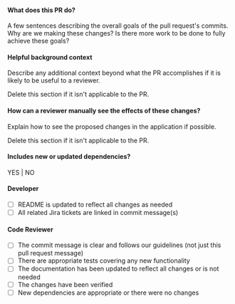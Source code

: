 #### What does this PR do?
A few sentences describing the overall goals of the pull request's commits.
Why are we making these changes? Is there more work to be done to fully
achieve these goals?

#### Helpful background context
Describe any additional context beyond what the PR accomplishes if it is likely
to be useful to a reviewer.

Delete this section if it isn't applicable to the PR.

#### How can a reviewer manually see the effects of these changes?
Explain how to see the proposed changes in the application if possible.

Delete this section if it isn't applicable to the PR.

#### Includes new or updated dependencies?
YES | NO

#### Developer
- [ ] README is updated to reflect all changes as needed
- [ ] All related Jira tickets are linked in commit message(s)

#### Code Reviewer
- [ ] The commit message is clear and follows our guidelines
      (not just this pull request message)
- [ ] There are appropriate tests covering any new functionality
- [ ] The documentation has been updated to reflect all changes or is not needed
- [ ] The changes have been verified
- [ ] New dependencies are appropriate or there were no changes
